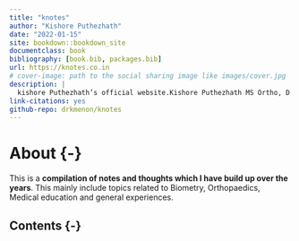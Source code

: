 ```yaml
--- 
title: "knotes"
author: "Kishore Puthezhath"
date: "2022-01-15"
site: bookdown::bookdown_site
documentclass: book
bibliography: [book.bib, packages.bib]
url: https://knotes.co.in
# cover-image: path to the social sharing image like images/cover.jpg
description: |
  kishore Puthezhath’s official website.Kishore Puthezhath MS Ortho, D Ortho, FACS (USA), FRCS (Tr & Orth)(Eng) is a Professor (associate) of Orthopaedics and Consultant Paediatric Orthopaedic Surgeon at the KUHS. His research interests include Paediatric deformities,Biostatistics in r, Bayesian statistics and competency-based medical education (CBME). He leads the Paediatric Orthopaedics Surgery in a tertiary teaching hospital in Kerala.
link-citations: yes
github-repo: drkmenon/knotes
---
```


# About {-}

This is a   **compilation of  notes and thoughts which I have build up over the years**. This mainly include topics related to Biometry, Orthopaedics, Medical education and general experiences. 

## Contents {-}



